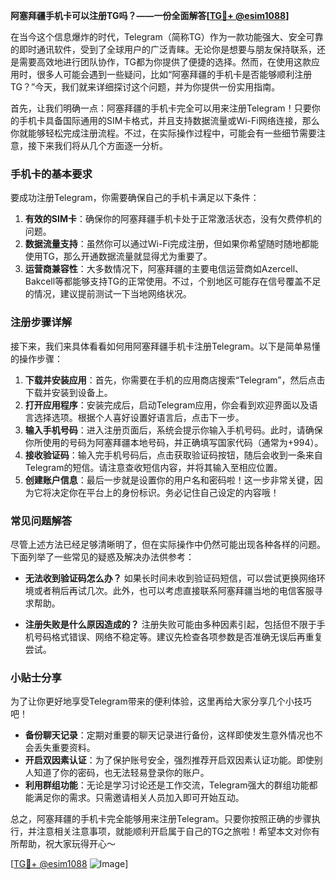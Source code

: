 **阿塞拜疆手机卡可以注册TG吗？——一份全面解答[[TG💪+ @esim1088](https://t.me/s/esim1088)]**

在当今这个信息爆炸的时代，Telegram（简称TG）作为一款功能强大、安全可靠的即时通讯软件，受到了全球用户的广泛青睐。无论你是想要与朋友保持联系，还是需要高效地进行团队协作，TG都为你提供了便捷的选择。然而，在使用这款应用时，很多人可能会遇到一些疑问，比如“阿塞拜疆的手机卡是否能够顺利注册TG？”今天，我们就来详细探讨这个问题，并为你提供一份实用指南。

首先，让我们明确一点：阿塞拜疆的手机卡完全可以用来注册Telegram！只要你的手机卡具备国际通用的SIM卡格式，并且支持数据流量或Wi-Fi网络连接，那么你就能够轻松完成注册流程。不过，在实际操作过程中，可能会有一些细节需要注意，接下来我们将从几个方面逐一分析。

### 手机卡的基本要求

要成功注册Telegram，你需要确保自己的手机卡满足以下条件：

1. **有效的SIM卡**：确保你的阿塞拜疆手机卡处于正常激活状态，没有欠费停机的问题。
2. **数据流量支持**：虽然你可以通过Wi-Fi完成注册，但如果你希望随时随地都能使用TG，那么开通数据流量就显得尤为重要了。
3. **运营商兼容性**：大多数情况下，阿塞拜疆的主要电信运营商如Azercell、Bakcell等都能够支持TG的正常使用。不过，个别地区可能存在信号覆盖不足的情况，建议提前测试一下当地网络状况。

### 注册步骤详解

接下来，我们来具体看看如何用阿塞拜疆手机卡注册Telegram。以下是简单易懂的操作步骤：

1. **下载并安装应用**：首先，你需要在手机的应用商店搜索“Telegram”，然后点击下载并安装到设备上。
2. **打开应用程序**：安装完成后，启动Telegram应用，你会看到欢迎界面以及语言选择选项。根据个人喜好设置好语言后，点击下一步。
3. **输入手机号码**：进入注册页面后，系统会提示你输入手机号码。此时，请确保你所使用的号码为阿塞拜疆本地号码，并正确填写国家代码（通常为+994）。
4. **接收验证码**：输入完手机号码后，点击获取验证码按钮，随后会收到一条来自Telegram的短信。请注意查收短信内容，并将其输入至相应位置。
5. **创建账户信息**：最后一步就是设置你的用户名和密码啦！这一步非常关键，因为它将决定你在平台上的身份标识。务必记住自己设定的内容哦！

### 常见问题解答

尽管上述方法已经足够清晰明了，但在实际操作中仍然可能出现各种各样的问题。下面列举了一些常见的疑惑及解决办法供参考：

- **无法收到验证码怎么办？**
   如果长时间未收到验证码短信，可以尝试更换网络环境或者稍后再试几次。此外，也可以考虑直接联系阿塞拜疆当地的电信客服寻求帮助。
   
- **注册失败是什么原因造成的？**
   注册失败可能由多种因素引起，包括但不限于手机号码格式错误、网络不稳定等。建议先检查各项参数是否准确无误后再重复尝试。

### 小贴士分享

为了让你更好地享受Telegram带来的便利体验，这里再给大家分享几个小技巧吧！

- **备份聊天记录**：定期对重要的聊天记录进行备份，这样即使发生意外情况也不会丢失重要资料。
- **开启双因素认证**：为了保护账号安全，强烈推荐开启双因素认证功能。即使别人知道了你的密码，也无法轻易登录你的账户。
- **利用群组功能**：无论是学习讨论还是工作交流，Telegram强大的群组功能都能满足你的需求。只需邀请相关人员加入即可开始互动。

总之，阿塞拜疆的手机卡完全能够用来注册Telegram。只要你按照正确的步骤执行，并注意相关注意事项，就能顺利开启属于自己的TG之旅啦！希望本文对你有所帮助，祝大家玩得开心～

[[TG💪+ @esim1088](https://t.me/s/esim1088) ![Image](https://i.postimg.cc/4NQfJmqS/Snipaste-2025-05-13-00-14-12.png)]